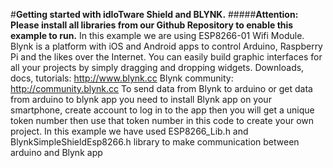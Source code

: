 #**Getting started with idIoTware Shield and BLYNK.**
#####**Attention: Please install all libraries from our Github Repository to enable this example to run.**
In this example we are using ESP8266-01 Wifi Module.
Blynk is a platform with iOS and Android apps to control Arduino, Raspberry Pi and the likes over the Internet. You can easily build graphic interfaces for all your projects by simply dragging and dropping widgets.
Downloads, docs, tutorials: http://www.blynk.cc Blynk community: http://community.blynk.cc
To send data from Blynk to arduino or get data from arduino to blynk app you need to install Blynk app on your smartphone, create account to log in to the app then you will get a unique token number then use that token number in this code to create your own project.
In this example we have used ESP8266_Lib.h and BlynkSimpleShieldEsp8266.h library to make communication between arduino and Blynk app

